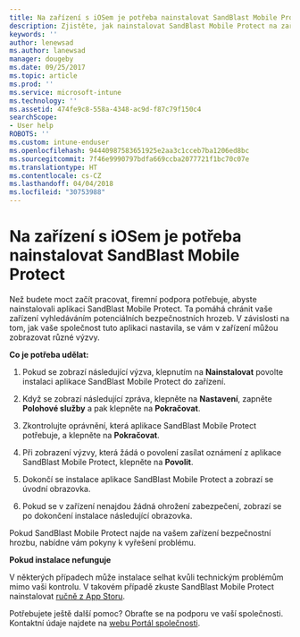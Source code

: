 ```yaml
---
title: Na zařízení s iOSem je potřeba nainstalovat SandBlast Mobile Protect | Dokumentace Microsoftu
description: Zjistěte, jak nainstalovat SandBlast Mobile Protect na zařízení s iOSem.
keywords: ''
author: lenewsad
ms.author: lanewsad
manager: dougeby
ms.date: 09/25/2017
ms.topic: article
ms.prod: ''
ms.service: microsoft-intune
ms.technology: ''
ms.assetid: 474fe9c8-558a-4348-ac9d-f87c79f150c4
searchScope:
- User help
ROBOTS: ''
ms.custom: intune-enduser
ms.openlocfilehash: 94440987583651925e2aa3c1cceb7ba1206ed8bc
ms.sourcegitcommit: 7f46e9990797bdfa669ccba2077721f1bc70c07e
ms.translationtype: HT
ms.contentlocale: cs-CZ
ms.lasthandoff: 04/04/2018
ms.locfileid: "30753988"
---
```

# <a name="you-need-to-install-sandblast-mobile-protect-on-your-ios-device"></a>Na zařízení s iOSem je potřeba nainstalovat SandBlast Mobile Protect

Než budete moct začít pracovat, firemní podpora potřebuje, abyste nainstalovali aplikaci SandBlast Mobile Protect. Ta pomáhá chránit vaše zařízení vyhledáváním potenciálních bezpečnostních hrozeb. V závislosti na tom, jak vaše společnost tuto aplikaci nastavila, se vám v zařízení můžou zobrazovat různé výzvy.

**Co je potřeba udělat:**

1.  Pokud se zobrazí následující výzva, klepnutím na **Nainstalovat** povolte instalaci aplikace SandBlast Mobile Protect do zařízení.

2. Když se zobrazí následující zpráva, klepněte na **Nastavení**, zapněte **Polohové služby** a pak klepněte na **Pokračovat**.

3. Zkontrolujte oprávnění, která aplikace SandBlast Mobile Protect potřebuje, a klepněte na **Pokračovat**.

4. Při zobrazení výzvy, která žádá o povolení zasílat oznámení z aplikace SandBlast Mobile Protect, klepněte na **Povolit**.

5. Dokončí se instalace aplikace SandBlast Mobile Protect a zobrazí se úvodní obrazovka.

6. Pokud se v zařízení nenajdou žádná ohrožení zabezpečení, zobrazí se po dokončení instalace následující obrazovka.

Pokud SandBlast Mobile Protect najde na vašem zařízení bezpečnostní hrozbu, nabídne vám pokyny k vyřešení problému.

**Pokud instalace nefunguje**

V některých případech může instalace selhat kvůli technickým problémům mimo vaši kontrolu. V takovém případě zkuste SandBlast Mobile Protect nainstalovat [ručně z App Storu](https://itunes.apple.com/app/sandblast-mobile-protect/id1006390797).

Potřebujete ještě další pomoc? Obraťte se na podporu ve vaší společnosti. Kontaktní údaje najdete na [webu Portál společnosti](https://portal.manage.microsoft.com#HelpDeskDialog).
